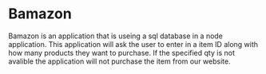 # Bamazon

Bamazon is an application that is useing a sql database in a node application. This application will ask the user to enter in a item ID along with how many products they want to purchase. If the specified qty is not avalible the application will not purchase the item from our website. 

